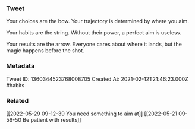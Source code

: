 ### Tweet
Your choices are the bow. Your trajectory is determined by where you aim.

Your habits are the string. Without  their power, a perfect aim is useless.

Your results are the arrow. Everyone cares about where it lands, but the magic happens before the shot.

### Metadata
Tweet ID: 1360344523768008705
Created At: 2021-02-12T21:46:23.000Z
#habits

### Related
[[2022-05-29 09-12-39 You need something to aim at]]
[[2022-05-21 09-56-50 Be patient with results]]


